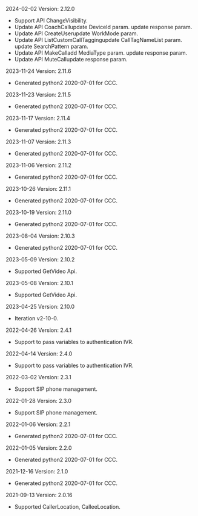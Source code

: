 2024-02-02 Version: 2.12.0
- Support API ChangeVisibility.
- Update API CoachCallupdate DeviceId param.
update response param.
- Update API CreateUserupdate WorkMode param.
- Update API ListCustomCallTaggingupdate CallTagNameList param.
update SearchPattern param.
- Update API MakeCalladd MediaType param.
update response param.
- Update API MuteCallupdate response param.


2023-11-24 Version: 2.11.6
- Generated python2 2020-07-01 for CCC.

2023-11-23 Version: 2.11.5
- Generated python2 2020-07-01 for CCC.

2023-11-17 Version: 2.11.4
- Generated python2 2020-07-01 for CCC.

2023-11-07 Version: 2.11.3
- Generated python2 2020-07-01 for CCC.

2023-11-06 Version: 2.11.2
- Generated python2 2020-07-01 for CCC.

2023-10-26 Version: 2.11.1
- Generated python2 2020-07-01 for CCC.

2023-10-19 Version: 2.11.0
- Generated python2 2020-07-01 for CCC.

2023-08-04 Version: 2.10.3
- Generated python2 2020-07-01 for CCC.

2023-05-09 Version: 2.10.2
- Supported GetVideo Api.

2023-05-08 Version: 2.10.1
- Supported GetVideo Api.

2023-04-25 Version: 2.10.0
- Iteration v2-10-0.

2022-04-26 Version: 2.4.1
- Support to pass variables to authentication IVR.

2022-04-14 Version: 2.4.0
- Support to pass variables to authentication IVR.

2022-03-02 Version: 2.3.1
- Support SIP phone management.

2022-01-28 Version: 2.3.0
- Support SIP phone management.

2022-01-06 Version: 2.2.1
- Generated python2 2020-07-01 for CCC.

2022-01-05 Version: 2.2.0
- Generated python2 2020-07-01 for CCC.

2021-12-16 Version: 2.1.0
- Generated python2 2020-07-01 for CCC.

2021-09-13 Version: 2.0.16
- Supported CallerLocation, CalleeLocation.

